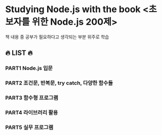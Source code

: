# Studying Node.js with the book &lt;초보자를 위한 Node.js 200제>
책 내용 중 공부가 필요하다고 생각되는 부분 위주로 학습

## 🔥 LIST 🔥
### PART1 Node.js 입문
### PART2 조건문, 반복문, try catch, 다양한 함수들
### PART3 함수형 프로그램
### PART4 라이브러리 활용
### PART5 실무 프로그램
